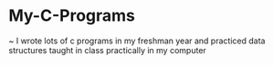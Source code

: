 # My-C-Programs
~ I wrote lots of c programs in my freshman year and practiced data structures taught in class practically in my computer
